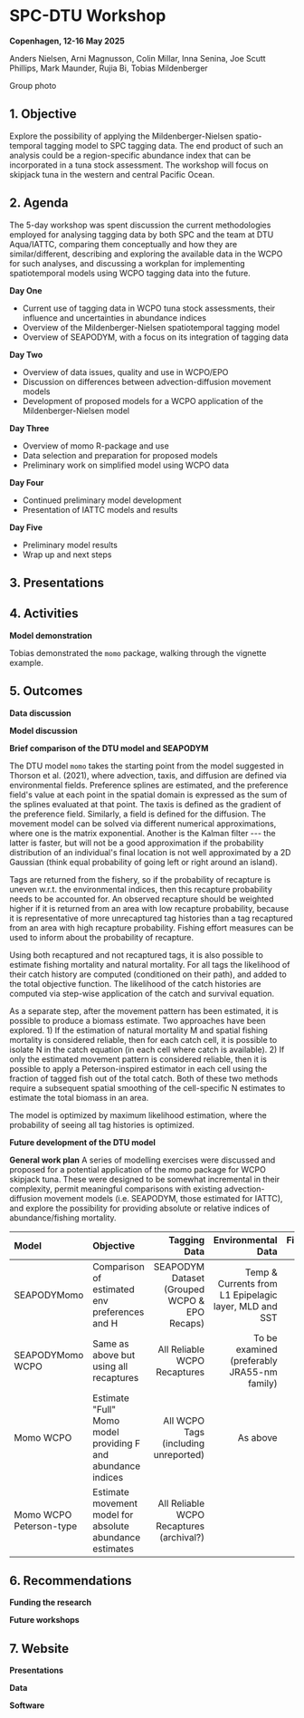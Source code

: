 # SPC-DTU Workshop

**Copenhagen, 12-16 May 2025**

Anders Nielsen, Arni Magnusson, Colin Millar, Inna Senina, Joe Scutt Phillips, Mark Maunder, Rujia Bi, Tobias Mildenberger

Group photo

## 1. Objective

Explore the possibility of applying the Mildenberger-Nielsen spatio-temporal tagging model to SPC tagging data. The end product of such an analysis could be a region-specific abundance index that can be incorporated in a tuna stock assessment. The workshop will focus on skipjack tuna in the western and central Pacific Ocean.

## 2. Agenda

The 5-day workshop was spent discussion the current methodologies employed for analysing tagging data by both SPC and the team at DTU Aqua/IATTC, comparing them conceptually and how they are similar/different, describing and exploring the available data in the WCPO for such analyses, and discussing a workplan for implementing spatiotemporal models using WCPO tagging data into the future.

**Day One**
- Current use of tagging data in WCPO tuna stock assessments, their influence and uncertainties in abundance indices
- Overview of the Mildenberger-Nielsen spatiotemporal tagging model
- Overview of SEAPODYM, with a focus on its integration of tagging data

**Day Two**
- Overview of data issues, quality and use in WCPO/EPO
- Discussion on differences between advection-diffusion movement models
- Development of proposed models for a WCPO application of the Mildenberger-Nielsen model

**Day Three**
- Overview of momo R-package and use
- Data selection and preparation for proposed models
- Preliminary work on simplified model using WCPO data

**Day Four**
- Continued preliminary model development
- Presentation of IATTC models and results

**Day Five**
- Preliminary model results
- Wrap up and next steps

## 3. Presentations

## 4. Activities

**Model demonstration**

Tobias demonstrated the `momo` package, walking through the vignette example.

## 5. Outcomes

**Data discussion**

**Model discussion**

**Brief comparison of the DTU model and SEAPODYM**

The DTU model `momo` takes the starting point from the model suggested in Thorson et al. (2021), where advection, taxis, and diffusion are defined via environmental fields. Preference splines are estimated, and the preference field's value at each point in the spatial domain is expressed as the sum of the splines evaluated at that point. The taxis is defined as the gradient of the preference field. Similarly, a field is defined for the diffusion. The movement model can be solved via different numerical approximations, where one is the matrix exponential. Another is the Kalman filter --- the latter is faster, but will not be a good approximation if the probability distribution of an individual's final location is not well approximated by a 2D Gaussian (think equal probability of going left or right around an island).

Tags are returned from the fishery, so if the probability of recapture is uneven w.r.t. the environmental indices, then this recapture probability needs to be accounted for. An observed recapture should be weighted higher if it is returned from an area with low recapture probability, because it is representative of more unrecaptured tag histories than a tag recaptured from an area with high recapture probability. Fishing effort measures can be used to inform about the probability of recapture.

Using both recaptured and not recaptured tags, it is also possible to estimate fishing mortality and natural mortality. For all tags the likelihood of their catch history are computed (conditioned on their path), and added to the total objective function. The likelihood of the catch histories are computed via step-wise application of the catch and survival equation.

As a separate step, after the movement pattern has been estimated, it is possible to produce a biomass estimate. Two approaches have been explored. 1) If the estimation of natural mortality M and spatial fishing mortality is considered reliable, then for each catch cell, it is possible to isolate N in the catch equation (in each cell where catch is available). 2) If only the estimated movement pattern is considered reliable, then it is possible to apply a Peterson-inspired estimator in each cell using the fraction of tagged fish out of the total catch. Both of these two methods require a subsequent spatial smoothing of the cell-specific N estimates to estimate the total biomass in an area.        

The model is optimized by maximum likelihood estimation, where the probability of seeing all tag histories is optimized.

**Future development of the DTU model**

**General work plan**
A series of modelling exercises were discussed and proposed for a potential application of the momo package for WCPO skipjack tuna. These were designed to be somewhat incremental in their complexity, permit meaningful comparisons with existing advection-diffusion movement models (i.e. SEAPODYM, those estimated for IATTC), and explore the possibility for providing absolute or relative indices of abundance/fishing mortality.

| Model         | Objective         | Tagging Data      | Environmental Data        | Fisheries Data        |
|:---           |:---               |---:               |---:                       |---:                   |
|SEAPODYMomo    |Comparison of estimated env preferences and H|SEAPODYM Dataset (Grouped WCPO & EPO Recaps)|Temp & Currents from L1 Epipelagic layer, MLD and SST|None|
|SEAPODYMomo WCPO|Same as above but using all recaptures|All Reliable WCPO Recaptures|To be examined (preferably JRA55-nm family)|None|
|Momo WCPO|Estimate "Full" Momo model providing F and abundance indices|All WCPO Tags (including unreported)|As above|Effort data|
|Momo WCPO Peterson-type|Estimate movement model for absolute abundance estimates|All Reliable WCPO Recaptures (archival?)| |None|


## 6. Recommendations

**Funding the research**

**Future workshops**

## 7. Website

**Presentations**

**Data**

**Software**
